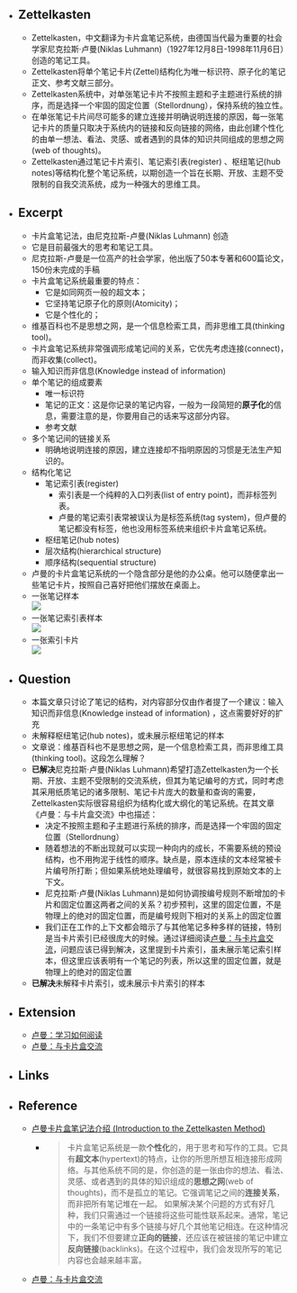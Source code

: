 - ## Zettelkasten
	- Zettelkasten，中文翻译为卡片盒笔记系统，由德国当代最为重要的社会学家尼克拉斯·卢曼(Niklas Luhmann)（1927年12月8日-1998年11月6日）创造的笔记工具。
	- Zettelkasten将单个笔记卡片(Zettel)结构化为唯一标识符、原子化的笔记正文、参考文献三部分。
	- Zettelkasten系统中，对单张笔记卡片不按照主题和子主题进行系统的排序，而是选择一个牢固的固定位置（Stellordnung），保持系统的独立性。
	- 在单张笔记卡片间尽可能多的建立连接并明确说明连接的原因，每一张笔记卡片的质量只取决于系统内的链接和反向链接的网络，由此创建个性化的由单一想法、看法、灵感、或者遇到的具体的知识共同组成的思想之网(web of thoughts)。
	- Zettelkasten通过笔记卡片索引、笔记索引表(register) 、枢纽笔记(hub notes)等结构化整个笔记系统，以期创造一个旨在长期、开放、主题不受限制的自我交流系统，成为一种强大的思维工具。

- ## Excerpt
	- 卡片盒笔记法，由尼克拉斯-卢曼(Niklas Luhmann) 创造
	- 它是目前最强大的思考和笔记工具。
	- 尼克拉斯-卢曼是一位高产的社会学家，他出版了50本专著和600篇论文，150份未完成的手稿
	- 卡片盒笔记系统最重要的特点：
		- 它是如同网页一般的超文本；
		- 它坚持笔记原子化的原则(Atomicity)；
		- 它是个性化的；
	- 维基百科也不是思想之网，是一个信息检索工具，而非思维工具(thinking tool)。
	- 卡片盒笔记系统非常强调形成笔记间的关系，它优先考虑连接(connect)，而非收集(collect)。
	- 输入知识而非信息(Knowledge instead of information)
	- 单个笔记的组成要素
		- 唯一标识符
		- 笔记的正文：这是你记录的笔记内容，一般为一段简短的**原子化**的信息，需要注意的是，你要用自己的话来写这部分内容。
		- 参考文献
	- 多个笔记间的链接关系
		- 明确地说明连接的原因，建立连接却不指明原因的习惯是无法生产知识的。
	- 结构化笔记
		- 笔记索引表(register)
			- 索引表是一个纯粹的入口列表(list of entry point)，而非标签列表。
			- 卢曼的笔记索引表常被误认为是标签系统(tag system)，但卢曼的笔记都没有标签，他也没用标签系统来组织卡片盒笔记系统。
		- 枢纽笔记(hub notes)
		- 层次结构(hierarchical structure)
		- 顺序结构(sequential structure)
	- 卢曼的卡片盒笔记系统的一个隐含部分是他的办公桌。他可以随便拿出一些笔记卡片，按照自己喜好把他们摆放在桌面上。
	- 一张笔记样本  
	![](https://pic4.zhimg.com/v2-eb8375cdff8991bb7331e67d0b6fab5f_r.jpg)
	- 一张笔记索引表样本  
	![](https://zettelkasten.de/introduction/20201027164313_schlagwortregister.png)
	- 一张索引卡片  
	![](https://pic1.zhimg.com/v2-639bb0618e87e2f606ccc4fae97a406a_1440w.jpg)

- ## Question
	- 本篇文章只讨论了笔记的结构，对内容部分仅由作者提了一个建议：输入知识而非信息(Knowledge instead of information) ，这点需要好好的扩充
	- 未解释枢纽笔记(hub notes)，或未展示枢纽笔记的样本
	- 文章说：维基百科也不是思想之网，是一个信息检索工具，而非思维工具(thinking tool)。这段怎么理解？
	- **已解决**尼克拉斯·卢曼(Niklas Luhmann)希望打造Zettelkasten为一个长期、开放、主题不受限制的交流系统，但其为笔记编号的方式，同时考虑其采用纸质笔记的诸多限制、笔记卡片庞大的数量和查询的需要，Zettelkasten实际很容易组织为结构化或大纲化的笔记系统。在其文章《卢曼：与卡片盒交流》中也描述：
		- 决定不按照主题和子主题进行系统的排序，而是选择一个牢固的固定位置（Stellordnung）
		- 随着想法的不断出现就可以实现一种向内的成长，不需要系统的预设结构，也不用拘泥于线性的顺序。缺点是，原本连续的文本经常被卡片编号所打断；但如果系统地处理编号，就很容易找到原始文本的上下文。
		- 尼克拉斯·卢曼(Niklas Luhmann)是如何协调按编号规则不断增加的卡片和固定位置这两者之间的关系？初步预判，这里的固定位置，不是物理上的绝对的固定位置，而是编号规则下相对的关系上的固定位置
		- 我们正在工作的上下文都会暗示了与其他笔记多种多样的链接，特别是当卡片索引已经很庞大的时候。通过详细阅读[卢曼：与卡片盒交流](https://zhuanlan.zhihu.com/p/208063561)，问题应该已得到解决，这里提到卡片索引，虽未展示笔记索引样本，但这里应该表明有一个笔记的列表，所以这里的固定位置，就是物理上的绝对的固定位置
	- **已解决**未解释卡片索引，或未展示卡片索引的样本

- ## Extension
	- [卢曼：学习如何阅读](2022051104.md)
	- [卢曼：与卡片盒交流](2022051105.md)

- ## Links

- ## Reference
	- [卢曼卡片盒笔记法介绍 (Introduction to the Zettelkasten Method)](https://zettelkasten.de/introduction/zh/)
		- > 卡片盒笔记系统是一款**个性化**的，用于思考和写作的工具。它具有**超文本**(hypertext)的特点，让你的所思所想互相连接形成网络。与其他系统不同的是，你创造的是一张由你的想法、看法、灵感、或者遇到的具体的知识组成的**思想之网**(web of thoughts)，而不是孤立的笔记。它强调笔记之间的**连接关系**，而非把所有笔记堆在一起。
		  如果解决某个问题的方式有好几种，我们只需通过一个链接将这些可能性联系起来。通常，笔记中的一条笔记中有多个链接与好几个其他笔记相连。在这种情况下，我们不但要建立**正向的链接**，还应该在被链接的笔记中建立**反向链接**(backlinks)。在这个过程中，我们会发现所写的笔记内容也会越来越丰富。
	- [卢曼：与卡片盒交流](https://zhuanlan.zhihu.com/p/208063561)
